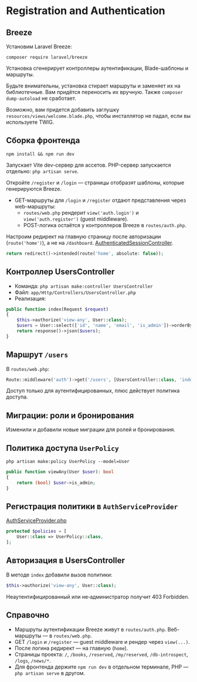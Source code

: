 # Registration and Authentication

## Breeze

Установим Laravel Breeze:

```terminal
composer require laravel/breeze
```

Установка сгенерирует контроллеры аутентификации, Blade-шаблоны и маршруты.

Будьте внимательны, установка стирает маршруты и заменяет их на библиотечные. Вам придётся переносить их вручную. Также `composer dump-autoload` не сработает.

Возможно, вам придется добавить заглушку `resources/views/welcome.blade.php`, чтобы инсталлятор не падал, если вы используете TWIG.

## Сборка фронтенда

```
npm install && npm run dev
```

Запускает Vite dev-сервер для ассетов. PHP-сервер запускается отдельно: `php artisan serve`.

Откройте `/register` и `/login` — страницы отобразят шаблоны, которые генерируются Breeze.

- GET-маршруты для `/login` и `/register` отдают представления через web-маршруты:
  - `routes/web.php` рендерит `view('auth.login')` и `view('auth.register')` (guest middleware).
  - POST-логика остаётся у контроллеров Breeze в `routes/auth.php`.

Настроим редирект на главную страницу после авторизации (`route('home')`), а не на `/dashboard`. [AuthenticatedSessionController](./app/Http/Controllers/Auth/AuthenticatedSessionController.php).

```php
return redirect()->intended(route('home', absolute: false));
```

## Контроллер UsersController

- Команда: `php artisan make:controller UsersController`
- Файл: `app/Http/Controllers/UsersController.php`
- Реализация:

```php
public function index(Request $request)
{
    $this->authorize('view-any', User::class);
    $users = User::select(['id', 'name', 'email', 'is_admin'])->orderBy('id')->get();
    return response()->json($users);
}
```

## Маршрут `/users`

В `routes/web.php`:

```php
Route::middleware('auth')->get('/users', [UsersController::class, 'index'])->name('users.index');
```

Доступ только для аутентифицированных, плюс действует политика доступа.

## Миграции: роли и бронирования

Изменили и добавили новые миграции для ролей и бронирования.

## Политика доступа `UserPolicy`

```
php artisan make:policy UserPolicy --model=User
```

```php
public function viewAny(User $user): bool
{
    return (bool) $user->is_admin;
}
```

## Регистрация политики в `AuthServiceProvider`

[AuthServiceProvider.php](./laravel-project/app/Providers/AuthServiceProvider.php)

```php
protected $policies = [
    User::class => UserPolicy::class,
];
```

## Авторизация в UsersController

В методе `index` добавили вызов политики:

```php
$this->authorize('view-any', User::class);
```

Неаутентифицированный или не‑администратор получит 403 Forbidden.

## Справочно

- Маршруты аутентификации Breeze живут в `routes/auth.php`. Веб-маршруты — в `routes/web.php`.
- GET `/login` и `/register` — guest middleware и рендер через `view(...)`.
- После логина редирект — на главную (`home`).
- Страницы проекта: `/`, `/books`, `/reserved`, `/my/reserved`, `/db-introspect`, `/logs`, `/news/*`.
- Для фронтенда держите `npm run dev` в отдельном терминале, PHP — `php artisan serve` в другом.
